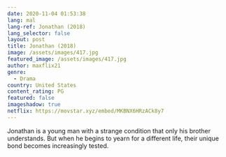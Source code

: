 ```yaml
---
date: 2020-11-04 01:53:38
lang: mal
lang-ref: Jonathan (2018)
lang_selector: false
layout: post
title: Jonathan (2018)
image: /assets/images/417.jpg
featured_image: /assets/images/417.jpg
author: maxflix21
genre:
  - Drama
country: United States
content_rating: PG
featured: false
imageshadow: true
netflix: https://movstar.xyz/embed/MKBNX6HRzACk8y7
---
```

Jonathan is a young man with a strange condition that only his brother understands. But when he begins to yearn for a different life, their unique bond becomes increasingly tested.